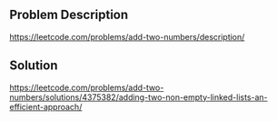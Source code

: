 ## Problem Description
https://leetcode.com/problems/add-two-numbers/description/

## Solution
https://leetcode.com/problems/add-two-numbers/solutions/4375382/adding-two-non-empty-linked-lists-an-efficient-approach/
